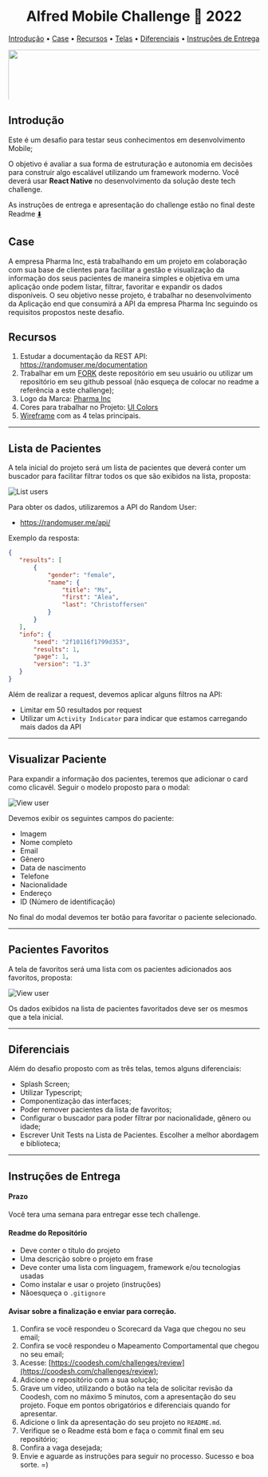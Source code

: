 <h1 align="center" id="top">Alfred Mobile Challenge 🏅 2022</h1>

<p align="center">
 <a href="#introdução">Introdução</a> •
 <a href="#case">Case</a> •
 <a href="#recursos">Recursos</a> •
 <a href="#lista-de-pacientes">Telas</a> •
 <a href="#diferenciais">Diferenciais</a> •
 <a href="#instruções-de-entrega">Instruções de Entrega</a>
</p>

<div align="center">
    <img src="https://static.wixstatic.com/media/5b70a4_492b993701bf463f90efe50a5f726882~mv2.jpg/v1/fill/w_1354,h_910,al_c,q_85,usm_0.66_1.00_0.01,enc_auto/5b70a4_492b993701bf463f90efe50a5f726882~mv2.jpg" style="width: 100vw; max-height: 100px; object-fit: cover"/>
</div>

## Introdução

Este é um desafio para testar seus conhecimentos em desenvolvimento Mobile;

O objetivo é avaliar a sua forma de estruturação e autonomia em decisões para construir algo escalável utilizando um framework moderno.
Você deverá usar **React Native** no desenvolvimento da solução deste tech challenge.

<p>As instruções de entrega e apresentação do challenge estão no final deste Readme 
 <a href="#instruções-de-entrega">⬇️</a>
</p>

## Case

A empresa Pharma Inc, está trabalhando em um projeto em colaboração com sua base de clientes para facilitar a gestão e visualização da informação dos seus pacientes de maneira simples e objetiva em uma aplicação onde podem listar, filtrar, favoritar e expandir os dados disponíveis.
O seu objetivo nesse projeto, é trabalhar no desenvolvimento da Aplicação end que consumirá a API da empresa Pharma Inc seguindo os requisitos propostos neste desafio.

## Recursos

1. Estudar a documentação da REST API: https://randomuser.me/documentation
2. Trabalhar em um [FORK](https://github.com/Alfredctba/alfred-mobile-challenge/fork) deste repositório em seu usuário ou utilizar um repositório em seu github pessoal (não esqueça de colocar no readme a referência a este challenge);
3. Logo da Marca: [Pharma Inc](assets/logo.png)
4. Cores para trabalhar no Projeto: [UI Colors](assets/colors.png)
5. [Wireframe](assets/screens.png) com as 4 telas principais.

---

## Lista de Pacientes

A tela inicial do projeto será um lista de pacientes que deverá conter um buscador para facilitar filtrar todos os que são exibidos na lista, proposta:

![List users](assets/home.png)

Para obter os dados, utilizaremos a API do Random User:

- https://randomuser.me/api/

Exemplo da resposta:

```json
{
   "results": [
       {
           "gender": "female",
           "name": {
               "title": "Ms",
               "first": "Alea",
               "last": "Christoffersen"
           }
       }
   ],
   "info": {
       "seed": "2f10116f1799d353",
       "results": 1,
       "page": 1,
       "version": "1.3"
   }
}
```

Além de realizar a request, devemos aplicar alguns filtros na API:

- Limitar em 50 resultados por request
- Utilizar um `Activity Indicator` para indicar que estamos carregando mais dados da API

---

## Visualizar Paciente

Para expandir a informação dos pacientes, teremos que adicionar o card como clicavél. Seguir o modelo proposto para o modal:

![View user](assets/modal.png)

Devemos exibir os seguintes campos do paciente:

- Imagem
- Nome completo
- Email
- Gênero
- Data de nascimento
- Telefone
- Nacionalidade
- Endereço
- ID (Número de identificação)

No final do modal devemos ter botão para favoritar o paciente selecionado.

---

## Pacientes Favoritos

A tela de favoritos será uma lista com os pacientes adicionados aos favoritos, proposta:

![View user](assets/favorites.png)

Os dados exibidos na lista de pacientes favoritados deve ser os mesmos que a tela inicial.

---

## Diferenciais

Além do desafio proposto com as três telas, temos alguns diferenciais:

- Splash Screen;
- Utilizar Typescript;
- Componentização das interfaces;
- Poder remover pacientes da lista de favoritos;
- Configurar o buscador para poder filtrar por nacionalidade, gênero ou idade;
- Escrever Unit Tests na Lista de Pacientes. Escolher a melhor abordagem e biblioteca;

---

## Instruções de Entrega

#### Prazo

Você tera uma semana para entregar esse tech challenge.

#### Readme do Repositório

- Deve conter o título do projeto
- Uma descrição sobre o projeto em frase
- Deve conter uma lista com linguagem, framework e/ou tecnologias usadas
- Como instalar e usar o projeto (instruções)
- Nãoesqueça o `.gitignore`

#### Avisar sobre a finalização e enviar para correção.

1. Confira se você respondeu o Scorecard da Vaga que chegou no seu email;
2. Confira se você respondeu o Mapeamento Comportamental que chegou no seu email;
3. Acesse: [https://coodesh.com/challenges/review](https://coodesh.com/challenges/review);
4. Adicione o repositório com a sua solução;
5. Grave um vídeo, utilizando o botão na tela de solicitar revisão da Coodesh, com no máximo 5 minutos, com a apresentação do seu projeto. Foque em pontos obrigatórios e diferenciais quando for apresentar.
6. Adicione o link da apresentação do seu projeto no `README.md`.
7. Verifique se o Readme está bom e faça o commit final em seu repositório;
8. Confira a vaga desejada;
9. Envie e aguarde as instruções para seguir no processo. Sucesso e boa sorte. =)
